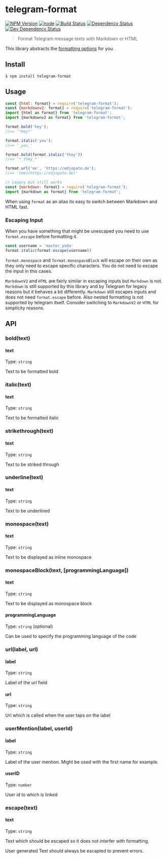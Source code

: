 # telegram-format

[![NPM Version](https://img.shields.io/npm/v/telegram-format.svg)](https://www.npmjs.com/package/telegram-format)
[![node](https://img.shields.io/node/v/telegram-format.svg)](https://www.npmjs.com/package/telegram-format)
[![Build Status](https://travis-ci.com/EdJoPaTo/telegram-format.svg?branch=master)](https://travis-ci.com/EdJoPaTo/telegram-format)
[![Dependency Status](https://david-dm.org/EdJoPaTo/telegram-format/status.svg)](https://david-dm.org/EdJoPaTo/telegram-format)
[![Dev Dependency Status](https://david-dm.org/EdJoPaTo/telegram-format/dev-status.svg)](https://david-dm.org/EdJoPaTo/telegram-format?type=dev)

> Format Telegram message texts with Markdown or HTML

This library abstracts the [formatting options](https://core.telegram.org/bots/api#formatting-options) for you.

## Install

```
$ npm install telegram-format
```


## Usage

```js
const {html: format} = require('telegram-format');
const {markdownv2: format} = require('telegram-format');
import {html as format} from 'telegram-format';
import {markdownv2 as format} from 'telegram-format';

format.bold('hey');
//=> '*hey*'

format.italic('you');
//=> '_you_'

format.bold(format.italic('they'))
//=> '*_they_*'

format.url('me', 'https://edjopato.de');
//=> '[me](https://edjopato.de)'

// Legacy but still works
const {markdown: format} = require('telegram-format');
import {markdown as format} from 'telegram-format';
```

When using `format` as an alias its easy to switch between Markdown and HTML fast.

### Escaping Input

When you have something that might be unescaped you need to use `format.escape` before formatting it.

```js
const username = 'master_yoda'
format.italic(format.escape(username))
```

`format.monospace` and `format.monospaceBlock` will escape on their own as they only need to escape specific characters.
You do not need to escape the input in this cases.

`MarkdownV2` and `HTML` are fairly similar in escaping inputs but `Markdown` is not.
`Markdown` is still supported by this library and by Telegram for legacy reasons but it behaves a bit differently.
`Markdown` still escapes inputs and does not need `format.escape` before.
Also nested formatting is not supported by telegram itself.
Consider switching to `MarkdownV2` or `HTML` for simplicity reasons.

## API

### bold(text)

#### text

Type: `string`

Text to be formatted bold

### italic(text)

#### text

Type: `string`

Text to be formatted italic

### strikethrough(text)

#### text

Type: `string`

Text to be striked through

### underline(text)

#### text

Type: `string`

Text to be underlined

### monospace(text)

#### text

Type: `string`

Text to be displayed as inline monospace

### monospaceBlock(text, [programmingLanguage])

#### text

Type: `string`

Text to be displayed as monospace block

#### programmingLanguage

Type: `string` (optional)

Can be used to specify the programming language of the code

### url(label, url)

#### label

Type: `string`

Label of the url field

#### url

Type: `string`

Url which is called when the user taps on the label

### userMention(label, userId)

#### label

Type: `string`

Label of the user mention. Might be used with the first name for example.

#### userID

Type: `number`

User id to which is linked

### escape(text)

#### text

Type: `string`

Text which should be escaped so it does not interfer with formatting.

User generated Text should always be escapted to prevent errors.
